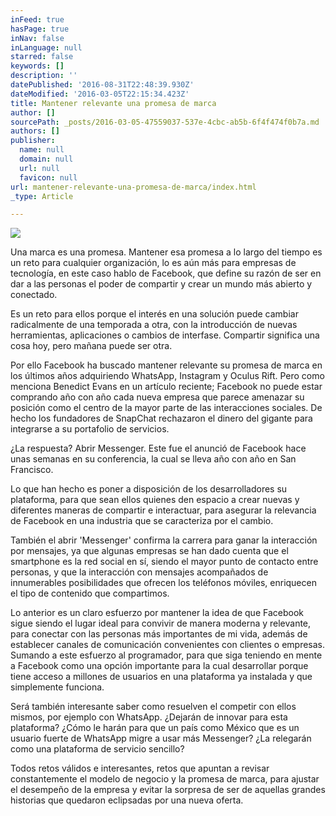 ```yaml
---
inFeed: true
hasPage: true
inNav: false
inLanguage: null
starred: false
keywords: []
description: ''
datePublished: '2016-08-31T22:48:39.930Z'
dateModified: '2016-03-05T22:15:34.423Z'
title: Mantener relevante una promesa de marca
author: []
sourcePath: _posts/2016-03-05-47559037-537e-4cbc-ab5b-6f4f474f0b7a.md
authors: []
publisher:
  name: null
  domain: null
  url: null
  favicon: null
url: mantener-relevante-una-promesa-de-marca/index.html
_type: Article

---
```

![](https://the-grid-user-content.s3-us-west-2.amazonaws.com/6e5d7aa2-99dd-42fe-9cad-9ce33cee07ed.jpg)

Una marca es una promesa. Mantener esa promesa a lo largo del tiempo es un reto para cualquier organización, lo es aún más para empresas de tecnología, en este caso hablo de Facebook, que define su razón de ser en dar a las personas el poder de compartir y crear un mundo más abierto y conectado.

Es un reto para ellos porque el interés en una solución puede cambiar radicalmente de una temporada a otra, con la introducción de nuevas herramientas, aplicaciones o cambios de interfase. Compartir significa una cosa hoy, pero mañana puede ser otra.

Por ello Facebook ha buscado mantener relevante su promesa de marca en los últimos años adquiriendo WhatsApp, Instagram y Oculus Rift. Pero como menciona Benedict Evans en un artículo reciente; Facebook no puede estar comprando año con año cada nueva empresa que parece amenazar su posición como el centro de la mayor parte de las interacciones sociales. De hecho los fundadores de SnapChat rechazaron el dinero del gigante para integrarse a su portafolio de servicios. 

¿La respuesta? Abrir Messenger. Este fue el anunció de Facebook hace unas semanas en su conferencia, la cual se lleva año con año en San Francisco. 

Lo que han hecho es poner a disposición de los desarrolladores su plataforma, para que sean ellos quienes den espacio a crear nuevas y diferentes maneras de compartir e interactuar, para asegurar la relevancia de Facebook en una industria que se caracteriza por el cambio.

También el abrir 'Messenger' confirma la carrera para ganar la interacción por mensajes, ya que algunas empresas se han dado cuenta que el smartphone es la red social en sí, siendo el mayor punto de contacto entre personas, y que la interacción con mensajes acompañados de innumerables posibilidades que ofrecen los teléfonos móviles, enriquecen el tipo de contenido que compartimos.

Lo anterior es un claro esfuerzo por mantener la idea de que Facebook sigue siendo el lugar ideal para convivir de manera moderna y relevante, para conectar con las personas más importantes de mi vida, además de establecer canales de comunicación convenientes con clientes o empresas. Sumando a este esfuerzo al programador, para que siga teniendo en mente a Facebook como una opción importante para la cual desarrollar porque tiene acceso a millones de usuarios en una plataforma ya instalada y que simplemente funciona.

Será también interesante saber como resuelven el competir con ellos mismos, por ejemplo con WhatsApp. ¿Dejarán de innovar para esta plataforma? ¿Cómo le harán para que un país como México que es un usuario fuerte de WhatsApp migre a usar más Messenger? ¿La relegarán como una plataforma de servicio sencillo?

[][0][][1][][2][][3]

Todos retos válidos e interesantes, retos que apuntan a revisar constantemente el modelo de negocio y la promesa de marca, para ajustar el desempeño de la empresa y evitar la sorpresa de ser de aquellas grandes historias que quedaron eclipsadas por una nueva oferta.

[0]: http://ben-evans.com/benedictevans/2015/3/24/the-state-of-messaging
[1]: http://www.messenger.com/platform
[2]: https://fbf8.com/
[3]: http://www.whatsapp.com/